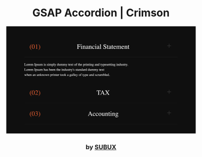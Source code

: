 <div align="center">

# GSAP Accordion | Crimson

<img src="admin/base.png">

### by <a href="https://github.com/python019">SUBUX</a>

</div>